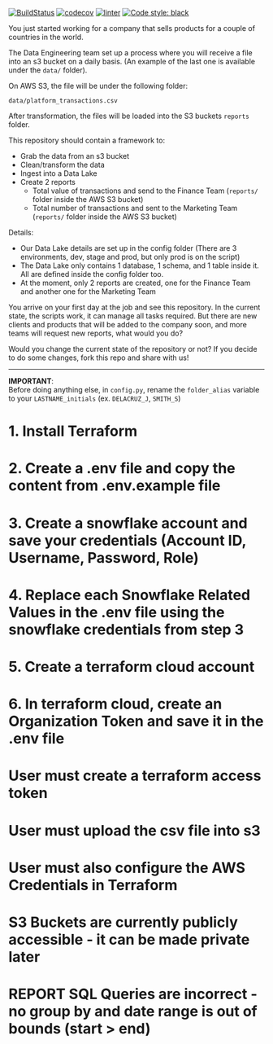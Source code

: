 [![BuildStatus](https://github.com/1byte-yoda/ae-tech-assessment/actions/workflows/cicd.yml/badge.svg)](https://github.com/1byte-yoda/ae-tech-assessment)
[![codecov][code-cov-shield]][code-cov-url]
[![linter](https://img.shields.io/badge/linter-flake8-blue)](https://github.com/PyCQA/flake8)
[![Code style: black](https://img.shields.io/badge/code%20style-black-000000.svg)](https://github.com/psf/black)

You just started working for a company that sells products for a couple of countries in the world.

The Data Engineering team set up a process where you will receive a file into an s3 bucket on a daily basis. (An example of the last one is available under the ```data/``` folder).

On AWS S3, the file will be under the following folder:

```data/platform_transactions.csv```

After transformation, the files will be loaded into the S3 buckets `reports` folder.

This repository should contain a framework to:

- Grab the data from an s3 bucket
- Clean/transform the data
- Ingest into a Data Lake
- Create 2 reports
  - Total value of transactions and send to the Finance Team (```reports/``` folder inside the AWS S3 bucket)
  - Total number of transactions and sent to the Marketing Team (```reports/``` folder inside the AWS S3 bucket)

Details:

- Our Data Lake details are set up in the config folder (There are 3 environments, dev, stage and prod, but only prod is on the script)
- The Data Lake only contains 1 database, 1 schema, and 1 table inside it. All are defined inside the config folder too.
- At the moment, only 2 reports are created, one for the Finance Team and another one for the Marketing Team

You arrive on your first day at the job and see this repository. In the current state, the scripts work, it can manage all tasks required.
But there are new clients and products that will be added to the company soon, and more teams will request new reports, what would you do?

Would you change the current state of the repository or not? If you decide to do some changes, fork this repo and share with us!

----
**IMPORTANT**: <br>
Before doing anything else, in `config.py`, rename the `folder_alias` variable to your `LASTNAME_initials` (ex. `DELACRUZ_J`, `SMITH_S`)

#
# 1. Install Terraform
# 2. Create a .env file and copy the content from .env.example file 
# 3. Create a snowflake account and save your credentials (Account ID, Username, Password, Role)
# 4. Replace each Snowflake Related Values in the .env file using the snowflake credentials from step 3
# 5. Create a terraform cloud account
# 6. In terraform cloud, create an Organization Token and save it in the .env file
# User must create a terraform access token
# User must upload the csv file into s3 
# User must also configure the AWS Credentials in Terraform
# S3 Buckets are currently publicly accessible - it can be made private later
# REPORT SQL Queries are incorrect - no group by and date range is out of bounds (start > end)

[code-cov-shield]: https://codecov.io/gh/1byte-yoda/ae-tech-assessment/branch/master/graph/badge.svg?token=ZQ23COSI3V
[code-cov-url]: https://codecov.io/gh/1byte-yoda/ae-tech-assessment